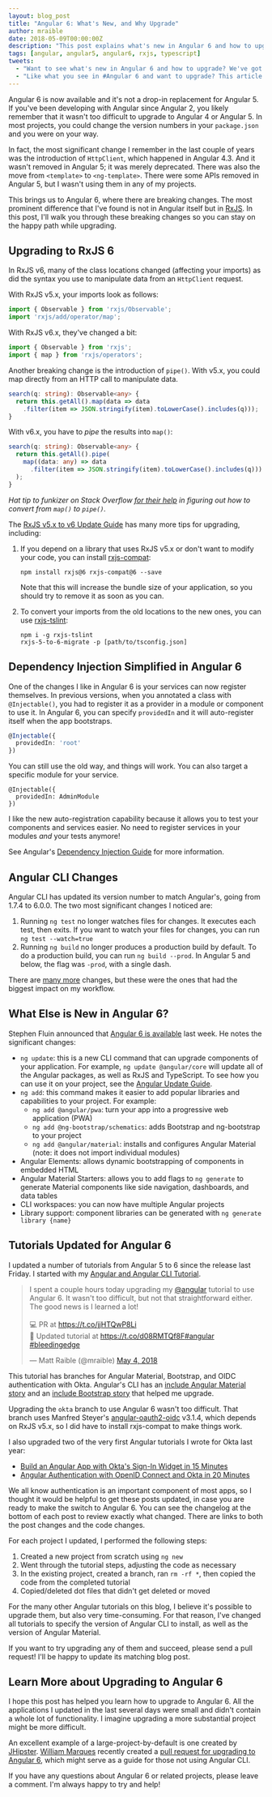 ```yaml
---
layout: blog_post
title: "Angular 6: What's New, and Why Upgrade"
author: mraible
date: 2018-05-09T00:00:00Z
description: "This post explains what's new in Angular 6 and how to upgrade your Angular 5 apps."
tags: [angular, angular5, angular6, rxjs, typescript]
tweets:
  - "Want to see what's new in Angular 6 and how to upgrade? We've got you covered!"
  - "Like what you see in #Angular 6 and want to upgrade? This article explains steps to upgrade your apps."
---
```


Angular 6 is now available and it's not a drop-in replacement for Angular 5. If you've been developing with Angular since Angular 2, you likely remember that it wasn't too difficult to upgrade to Angular 4 or Angular 5. In most projects, you could change the version numbers in your `package.json` and you were on your way.

In fact, the most significant change I remember in the last couple of years was the introduction of `HttpClient`, which happened in Angular 4.3. And it wasn't removed in Angular 5; it was merely deprecated. There was also the move from `<template>` to `<ng-template>`. There were some APIs removed in Angular 5, but I wasn't using them in any of my projects.

This brings us to Angular 6, where there are breaking changes. The most prominent difference that I've found is not in Angular itself but in [RxJS](http://reactivex.io/rxjs/). In this post, I'll walk you through these breaking changes so you can stay on the happy path while upgrading.

## Upgrading to RxJS 6

In RxJS v6, many of the class locations changed (affecting your imports) as did the syntax you use to manipulate data from an `HttpClient` request.

With RxJS v5.x, your imports look as follows:

```ts
import { Observable } from 'rxjs/Observable';
import 'rxjs/add/operator/map';
```

With RxJS v6.x, they've changed a bit:

```ts
import { Observable } from 'rxjs';
import { map } from 'rxjs/operators';
```

Another breaking change is the introduction of `pipe()`. With v5.x, you could map directly from an HTTP call to manipulate data.

```ts
search(q: string): Observable<any> {
  return this.getAll().map(data => data
    .filter(item => JSON.stringify(item).toLowerCase().includes(q)));
}
```

With v6.x, you have to *pipe* the results into `map()`:

```ts
search(q: string): Observable<any> {
  return this.getAll().pipe(
    map((data: any) => data
      .filter(item => JSON.stringify(item).toLowerCase().includes(q)))
  );
}
```

*Hat tip to funkizer on Stack Overflow [for their help](https://stackoverflow.com/questions/50180017/how-can-i-process-results-from-http-get-in-angular-6-rxjs-6/50181533#50181533) in figuring out how to convert from `map()` to `pipe()`.*

The [RxJS v5.x to v6 Update Guide](https://github.com/ReactiveX/rxjs/blob/master/MIGRATION.md) has many more tips for upgrading, including:

1. If you depend on a library that uses RxJS v5.x or don't want to modify your code, you can install [rxjs-compat](https://www.npmjs.com/package/rxjs-compat):

    ```
    npm install rxjs@6 rxjs-compat@6 --save
    ```

    Note that this will increase the bundle size of your application, so you should try to remove it as soon as you can.

2. To convert your imports from the old locations to the new ones, you can use [rxjs-tslint](https://github.com/ReactiveX/rxjs-tslint):

    ```
    npm i -g rxjs-tslint
    rxjs-5-to-6-migrate -p [path/to/tsconfig.json]
    ```

## Dependency Injection Simplified in Angular 6

One of the changes I like in Angular 6 is your services can now register themselves. In previous versions, when you annotated a class with `@Injectable()`, you had to register it as a provider in a module or component to use it. In Angular 6, you can specify `providedIn` and it will auto-register itself when the app bootstraps.

```ts
@Injectable({
  providedIn: 'root'
})
```

You can still use the old way, and things will work. You can also target a specific module for your service.

```
@Injectable({
  providedIn: AdminModule
})
```

I like the new auto-registration capability because it allows you to test your components and services easier. No need to register services in your modules *and* your tests anymore!

See Angular's [Dependency Injection Guide](https://angular.io/guide/dependency-injection) for more information.

## Angular CLI Changes

Angular CLI has updated its version number to match Angular's, going from 1.7.4 to 6.0.0. The two most significant changes I noticed are:

1. Running `ng test` no longer watches files for changes. It executes each test, then exits. If you want to watch your files for changes, you can run `ng test --watch=true`
2. Running `ng build` no longer produces a production build by default. To do a production build, you can run `ng build --prod`. In Angular 5 and below, the flag was `-prod`, with a single dash.

There are [many more](https://github.com/angular/angular-cli/releases) changes, but these were the ones that had the biggest impact on my workflow.

## What Else is New in Angular 6?

Stephen Fluin announced that [Angular 6 is available](https://blog.angular.io/version-6-of-angular-now-available-cc56b0efa7a4) last week. He notes the significant changes:

* `ng update`: this is a new CLI command that can upgrade components of your application. For example, `ng update @angular/core` will update all of the Angular packages, as well as RxJS and TypeScript. To see how you can use it on your project, see the [Angular Update Guide](https://update.angular.io/).
* `ng add`: this command makes it easier to add popular libraries and capabilities to your project. For example:
  * `ng add @angular/pwa`: turn your app into a progressive web application (PWA)
  * `ng add @ng-bootstrap/schematics`: adds Bootstrap and ng-bootstrap to your project
  * `ng add @angular/material`: installs and configures Angular Material (note: it does not import individual modules)
* Angular Elements: allows dynamic bootstrapping of components in embedded HTML
* Angular Material Starters: allows you to add flags to `ng generate` to generate Material components like side navigation, dashboards, and data tables
* CLI workspaces: you can now have multiple Angular projects
* Library support: component libraries can be generated with `ng generate library {name}`

## Tutorials Updated for Angular 6

I updated a number of tutorials from Angular 5 to 6 since the release last Friday. I started with my [Angular and Angular CLI Tutorial](http://gist.asciidoctor.org/?github-mraible/ng-demo//README.adoc).

<div style="max-width: 500px; margin: 0 auto">
<blockquote class="twitter-tweet" data-cards="hidden" data-lang="en"><p lang="en" dir="ltr">I spent a couple hours today upgrading my <a href="https://twitter.com/angular?ref_src=twsrc%5Etfw">@angular</a> tutorial to use Angular 6. It wasn't too difficult, but not that straightforward either. The good news is I learned a lot! <br><br>💻 PR at <a href="https://t.co/jjHTQwP8Li">https://t.co/jjHTQwP8Li</a><br>📘 Updated tutorial at <a href="https://t.co/d08RMTQf8F">https://t.co/d08RMTQf8F</a><a href="https://twitter.com/hashtag/angular?src=hash&amp;ref_src=twsrc%5Etfw">#angular</a> <a href="https://twitter.com/hashtag/bleedingedge?src=hash&amp;ref_src=twsrc%5Etfw">#bleedingedge</a></p>&mdash; Matt Raible (@mraible) <a href="https://twitter.com/mraible/status/992532563917918209?ref_src=twsrc%5Etfw">May 4, 2018</a></blockquote>
<script async src="https://platform.twitter.com/widgets.js" charset="utf-8"></script>
</div>

This tutorial has branches for Angular Material, Bootstrap, and OIDC authentication with Okta. Angular's CLI has an [include Angular Material story](https://github.com/angular/angular-cli/wiki/stories-include-angular-material) and an [include Bootstrap story](https://github.com/angular/angular-cli/wiki/stories-include-bootstrap) that helped me upgrade.

Upgrading the `okta` branch to use Angular 6 wasn't too difficult. That branch uses Manfred Steyer's [angular-oauth2-oidc](https://github.com/manfredsteyer/angular-oauth2-oidc) v3.1.4, which depends on RxJS v5.x, so I did have to install rxjs-compat to make things work.

I also upgraded two of the very first Angular tutorials I wrote for Okta last year:

* [Build an Angular App with Okta's Sign-In Widget in 15 Minutes](/blog/2017/03/27/angular-okta-sign-in-widget)
* [Angular Authentication with OpenID Connect and Okta in 20 Minutes](/blog/2017/04/17/angular-authentication-with-oidc)

We all know authentication is an important component of most apps, so I thought it would be helpful to get these posts updated, in case you are ready to make the switch to Angular 6. You can see the changelog at the bottom of each post to review exactly what changed. There are links to both the post changes and the code changes.

For each project I updated, I performed the following steps:

1. Created a new project from scratch using `ng new`
2. Went through the tutorial steps, adjusting the code as necessary
3. In the existing project, created a branch, ran `rm -rf *`, then copied the code from the completed tutorial
4. Copied/deleted dot files that didn't get deleted or moved

For the many other Angular tutorials on this blog, I believe it's possible to upgrade them, but also very time-consuming. For that reason, I've changed all tutorials to specify the version of Angular CLI to install, as well as the version of Angular Material.

If you want to try upgrading any of them and succeed, please send a pull request! I'll be happy to update its matching blog post.

## Learn More about Upgrading to Angular 6

I hope this post has helped you learn how to upgrade to Angular 6. All the applications I updated in the last several days were small and didn't contain a whole lot of functionality. I imagine upgrading a more substantial project might be more difficult.

An excellent example of a large-project-by-default is one created by [JHipster](https://www.jhipster.tech). [William Marques](https://twitter.com/wylmarq) recently created a [pull request for upgrading to Angular 6](https://github.com/jhipster/generator-jhipster/pull/7582), which might serve as a guide for those not using Angular CLI.

If you have any questions about Angular 6 or related projects, please leave a comment. I'm always happy to try and help!